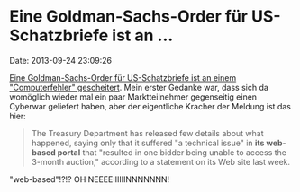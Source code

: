 Eine Goldman-Sachs-Order für US-Schatzbriefe ist an \...
========================================================

Date: 2013-09-24 23:09:26

[Eine Goldman-Sachs-Order für US-Schatzbriefe ist an einem
\"Computerfehler\"
gescheitert](http://finance.yahoo.com/news/glitch-blocked-goldman-treasury-auction-040000893.html).
Mein erster Gedanke war, dass sich da womöglich wieder mal ein paar
Marktteilnehmer gegenseitig einen Cyberwar geliefert haben, aber der
eigentliche Kracher der Meldung ist das hier:

> The Treasury Department has released few details about what happened,
> saying only that it suffered \"a technical issue\" in **its web-based
> portal** that \"resulted in one bidder being unable to access the
> 3-month auction,\" according to a statement on its Web site last week.

\"web-based\"!?!? OH NEEEEIIIIIINNNNNNN!
